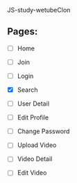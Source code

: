 JS-study-wetubeClon

## Pages:

- [ ] Home
- [ ] Join
- [ ] Login
- [X] Search
- [ ] User Detail
- [ ] Edit Profile
- [ ] Change Password
- [ ] Upload Video
- [ ] Video Detail
- [ ] Edit Video


